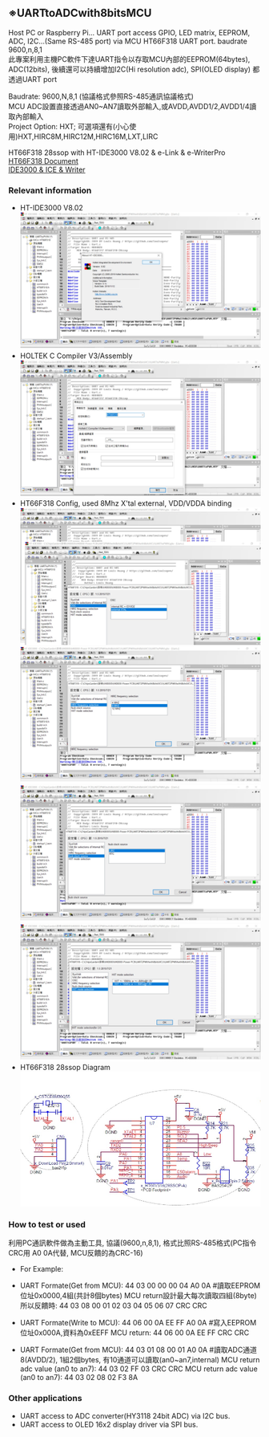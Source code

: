 ## ※UARTtoADCwith8bitsMCU
Host PC or Raspberry Pi... UART port access GPIO, LED matrix, EEPROM, ADC, I2C...(Same RS-485 port) via MCU HT66F318 UART port. baudrate 9600,n,8,1 <br>
此專案利用主機PC軟件下達UART指令以存取MCU內部的EEPROM(64bytes), ADC(12bits), 後續還可以持續增加I2C(Hi resolution adc), SPI(OLED display) 都透過UART port<br>

Baudrate: 9600,N,8,1 (協議格式參照RS-485通訊協議格式)<br>
MCU ADC設置直接透過AN0~AN7讀取外部輸入,或AVDD,AVDD1/2,AVDD1/4讀取內部輸入<br>
Project Option: HXT; 可選項還有(小心使用)HXT,HIRC8M,HIRC12M,HIRC16M,LXT,LIRC<br>

HT66F318 28ssop with HT-IDE3000 V8.02 & e-Link & e-WriterPro<br>
[HT66F318 Document](https://www.holtek.com.tw/search?key=ht66F318)<br>
[IDE3000 & ICE & Writer](https://www.holtek.com.tw/ice)<br>

### Relevant information
* HT-IDE3000 V8.02
![Image](HT-IDE3000_version.jpg)
* HOLTEK C Compiler V3/Assembly
![Image](ProjectCompiler.jpg)
* HT66F318 Config, used 8Mhz X'tal external, VDD/VDDA binding
![Image](ProjectOption1.jpg)
![Image](ProjectOption2.jpg)
![Image](ProjectOption3.jpg)
![Image](ProjectOption4.jpg)
* HT66F318 28ssop Diagram
![Image](CircuitDiagram.jpg)

### How to test or used
利用PC通訊軟件做為主動工具, 協議(9600,n,8,1), 格式比照RS-485格式(PC指令CRC用 A0 0A代替, MCU反饋的為CRC-16)

* For Example: 
* UART Formate(Get from MCU): 44 03 00 00 00 04 A0 0A   #讀取EEPROM位址0x0000,4組(共計8個bytes)
MCU return設計最大每次讀取四組(8byte) 所以反饋時: 44 03 08 00 01 02 03 04 05 06 07 CRC CRC

* UART Formate(Write to MCU): 44 06 00 0A EE FF A0 0A   #寫入EEPROM位址0x000A,資料為0xEEFF
MCU return: 44 06 00 0A EE FF CRC CRC

* UART Formate(Get from MCU): 44 03 01 08 00 01 A0 0A   #讀取ADC通道8(AVDD/2), 1組2個bytes, 有10通道可以讀取(an0~an7,internal)
MCU return adc value (an0 to an7): 44 03 02 FF 03 CRC CRC
MCU return adc value (an0 to an7): 44 03 02 08 02 F3 8A

### Other applications
* UART access to ADC converter(HY3118 24bit ADC) via I2C bus.
* UART access to OLED 16x2 display driver via SPI bus.

